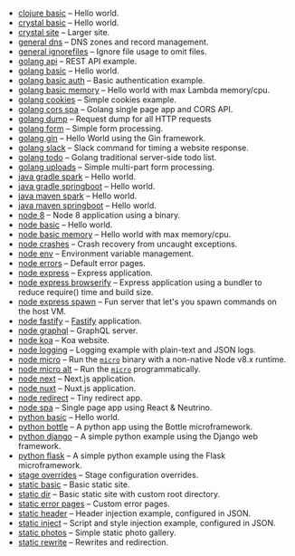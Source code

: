 - [clojure basic](./clojure-basic) – Hello world.
- [crystal basic](./crystal-basic) – Hello world.
- [crystal site](./crystal-site) – Larger site.
- [general dns](./general-dns) – DNS zones and record management.
- [general ignorefiles](./general-ignorefiles) – Ignore file usage to omit files.
- [golang api](./golang-api) – REST API example.
- [golang basic](./golang-basic) – Hello world.
- [golang basic auth](./golang-basic-auth) – Basic authentication example.
- [golang basic memory](./golang-basic-memory) – Hello world with max Lambda memory/cpu.
- [golang cookies](./golang-cookies) – Simple cookies example.
- [golang cors spa](./golang-cors-spa) – Golang single page app and CORS API.
- [golang dump](./golang-dump) – Request dump for all HTTP requests
- [golang form](./golang-form) – Simple form processing.
- [golang gin](./golang-gin) – Hello World using the Gin framework.
- [golang slack](./golang-slack) – Slack command for timing a website response.
- [golang todo](./golang-todo) – Golang traditional server-side todo list.
- [golang uploads](./golang-uploads) – Simple multi-part form processing.
- [java gradle spark](./java-gradle-spark) – Hello world.
- [java gradle springboot](./java-gradle-springboot) – Hello world.
- [java maven spark](./java-maven-spark) – Hello world.
- [java maven springboot](./java-maven-springboot) – Hello world.
- [node 8](./node-8) – Node 8 application using a binary.
- [node basic](./node-basic) – Hello world.
- [node basic memory](./node-basic-memory) – Hello world with max memory/cpu.
- [node crashes](./node-crashes) – Crash recovery from uncaught exceptions.
- [node env](./node-env) – Environment variable management.
- [node errors](./node-errors) – Default error pages.
- [node express](./node-express) – Express application.
- [node express browserify](./node-express-browserify) – Express application using a bundler to reduce require() time and build size.
- [node express spawn](./node-express-spawn) – Fun server that let's you spawn commands on the host VM.
- [node fastify](./node-fastify) – [Fastify](http://www.fastify.io/) application.
- [node graphql](./node-graphql) – GraphQL server.
- [node koa](./node-koa) – Koa website.
- [node logging](./node-logging) – Logging example with plain-text and JSON logs.
- [node micro](./node-micro) – Run the [`micro`](https://github.com/zeit/micro) binary with a non-native Node v8.x runtime.
- [node micro alt](./node-micro-alt) – Run the [`micro`](https://github.com/zeit/micro) programmatically.
- [node next](./node-next) – Next.js application.
- [node nuxt](./node-nuxt) – Nuxt.js application.
- [node redirect](./node-redirect) – Tiny redirect app.
- [node spa](./node-spa) – Single page app using React & Neutrino.
- [python basic](./python-basic) – Hello world.
- [python bottle](./python-bottle) – A python app using the Bottle microframework.
- [python django](./python-django) – A simple python example using the Django web framework.
- [python flask](./python-flask) – A simple python example using the Flask microframework.
- [stage overrides](./stage-overrides) – Stage configuration overrides.
- [static basic](./static-basic) – Basic static site.
- [static dir](./static-dir) – Basic static site with custom root directory.
- [static error pages](./static-error-pages) – Custom error pages.
- [static header](./static-header) – Header injection example, configured in JSON.
- [static inject](./static-inject) – Script and style injection example, configured in JSON.
- [static photos](./static-photos) – Simple static photo gallery.
- [static rewrite](./static-rewrite) – Rewrites and redirection.
